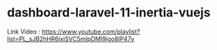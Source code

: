 # dashboard-laravel-11-inertia-vuejs
Link Video : https://www.youtube.com/playlist?list=PL_sJB2hHR6ixjSVC5mIpDMI9igo8IP47v
